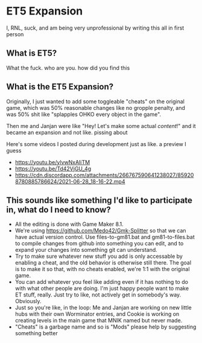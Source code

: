 # ET5 Expansion
I, RNL, suck, and am being very unprofessional by writing this all in first person

## What is ET5?
What the fuck. who are you. how did you find this

## What is the ET5 Expansion?
Originally, I just wanted to add some toggleable "cheats" on the original game, which was 50% reasonable changes like no gropple penalty, and was 50% shit like "splapples OHKO every object in the game".

Then me and Janjan were like "Hey! Let's make some actual *content*!" and it became an expansion and not like. pissing about

Here's some videos I posted during development just as like. a preview I guess
- https://youtu.be/ylvwNxAIiTM
- https://youtu.be/Td42VjGU_4g
- https://cdn.discordapp.com/attachments/266767590641238027/859208780885786624/2021-06-28_18-16-22.mp4

## This sounds like something I'd like to participate in, what do I need to know?
- All the editing is done with Game Maker 8.1.
- We're using https://github.com/Medo42/Gmk-Splitter so that we can have actual version control. Use files-to-gm81.bat and gm81-to-files.bat to compile changes from github into something you can edit, and to expand your changes into something git can understand.
- Try to make sure whatever new stuff you add is only accessable by enabling a cheat, and the old behavior is otherwise still there. The goal is to make it so that, with no cheats enabled, we're 1:1 with the original game.
- You can add whatever you feel like adding even if it has nothing to do with what other people are doing. I'm just happy people want to make ET stuff, really. Just try to like, not actively get in somebody's way. Obviously.
- Just so you're like, in the loop: Me and Janjan are working on new little hubs with their own Worminator entries, and Cookie is working on creating levels in the main game that MNIK named but never made.
- "Cheats" is a garbage name and so is "Mods" please help by suggesting something better
